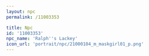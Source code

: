 ```yaml
---
layout: npc
permalink: /11003353

title: Npc
id: '11003353'
npc_name: 'Ralph''s Lackey'
icon_url: 'portrait/npc/21000104_m_maskgirl01_p.png'
---
```


